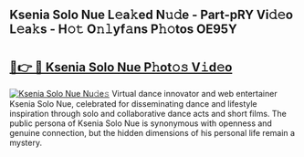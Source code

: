 ## Ksenia Solo Nue L𝚎a𝚔ed N𝚞𝚍e - Part-pRY Vi𝚍𝚎o L𝚎a𝚔s - H𝚘𝚝 O𝚗𝚕yf𝚊ns P𝚑𝚘tos OE95Y

# <h2><a href="http://kf7a6wk.oniu.top/?m=Ksenia+Solo+Nue">🔗👉 🔴 Ksenia Solo Nue P𝚑ot𝚘𝚜 V𝚒d𝚎o</a></h2>

[![Ksenia Solo Nue Nu𝚍e𝚜](https://i.imgur.com/0qMVB7G.gif)](http://kf7a6wk.oniu.top/?m=Ksenia+Solo+Nue)
Virtual dance innovator and web entertainer Ksenia Solo Nue, celebrated for disseminating dance and lifestyle inspiration through solo and collaborative dance acts and short films. The public persona of Ksenia Solo Nue is synonymous with openness and genuine connection, but the hidden dimensions of his personal life remain a mystery.  
